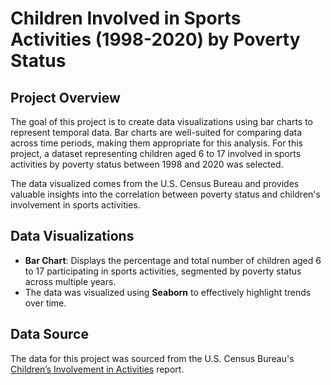 # Children Involved in Sports Activities (1998-2020) by Poverty Status

## Project Overview

The goal of this project is to create data visualizations using bar charts to represent temporal data. Bar charts are well-suited for comparing data across time periods, making them appropriate for this analysis. For this project, a dataset representing children aged 6 to 17 involved in sports activities by poverty status between 1998 and 2020 was selected.

The data visualized comes from the U.S. Census Bureau and provides valuable insights into the correlation between poverty status and children's involvement in sports activities.

## Data Visualizations

- **Bar Chart**: Displays the percentage and total number of children aged 6 to 17 participating in sports activities, segmented by poverty status across multiple years.
- The data was visualized using **Seaborn** to effectively highlight trends over time.

## Data Source

The data for this project was sourced from the U.S. Census Bureau's [Children’s Involvement in Activities](https://www.census.gov/data/tables/time-series/demo/children/childs-day.html) report.


